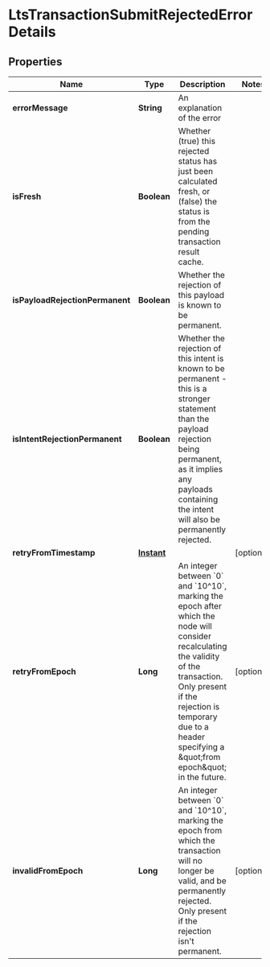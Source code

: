 

# LtsTransactionSubmitRejectedErrorDetails


## Properties

| Name | Type | Description | Notes |
|------------ | ------------- | ------------- | -------------|
|**errorMessage** | **String** | An explanation of the error |  |
|**isFresh** | **Boolean** | Whether (true) this rejected status has just been calculated fresh, or (false) the status is from the pending transaction result cache.  |  |
|**isPayloadRejectionPermanent** | **Boolean** | Whether the rejection of this payload is known to be permanent.  |  |
|**isIntentRejectionPermanent** | **Boolean** | Whether the rejection of this intent is known to be permanent - this is a stronger statement than the payload rejection being permanent, as it implies any payloads containing the intent will also be permanently rejected.  |  |
|**retryFromTimestamp** | [**Instant**](Instant.md) |  |  [optional] |
|**retryFromEpoch** | **Long** | An integer between &#x60;0&#x60; and &#x60;10^10&#x60;, marking the epoch after which the node will consider recalculating the validity of the transaction. Only present if the rejection is temporary due to a header specifying a \&quot;from epoch\&quot; in the future.  |  [optional] |
|**invalidFromEpoch** | **Long** | An integer between &#x60;0&#x60; and &#x60;10^10&#x60;, marking the epoch from which the transaction will no longer be valid, and be permanently rejected. Only present if the rejection isn&#39;t permanent.  |  [optional] |



